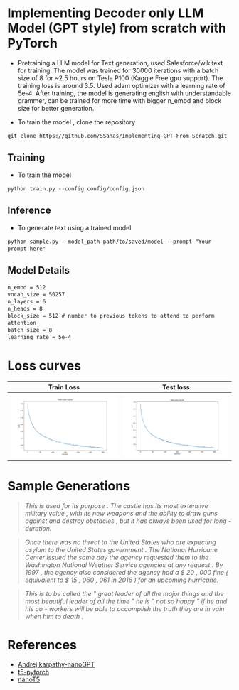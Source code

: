 # Implementing Decoder only LLM Model (GPT style) from scratch with PyTorch
- Pretraining a LLM model for Text generation, used Salesforce/wikitext for training. The model was trained for 30000 iterations with a batch size of 8 for ~2.5 hours on Tesla P100 (Kaggle Free gpu support). The training loss is around 3.5. Used adam optimizer with a learning rate of 5e-4. After training, the model is generating english with understandable grammer, can be trained for more time with bigger n_embd and block size for better generation.


- To train the model , clone the repository 

```
git clone https://github.com/SSahas/Implementing-GPT-From-Scratch.git
```
## Training 
- To train the model
```
python train.py --config config/config.json
```

## Inference
- To generate text using a trained model
```
python sample.py --model_path path/to/saved/model --prompt "Your prompt here"
```

## Model Details
```
n_embd = 512
vocab_size = 50257
n_layers = 6
n_heads = 8
block_size = 512 # number to previous tokens to attend to perform attention
batch_size = 8
learning rate = 5e-4
```

# Loss curves 
Train Loss             |  Test loss
:-------------------------:|:-------------------------:
![](https://github.com/SSahas/Implementing-GPT-From-Scratch/blob/add_eval/assets/train.png)  |  ![](https://github.com/SSahas/Implementing-GPT-From-Scratch/blob/add_eval/assets/test.png)




# Sample Generations
> *This is used for its purpose . The castle has its most extensive military value , with its new weapons and the ability to draw guns against and destroy obstacles ,
but it has always been used for long - duration.*

> *Once there was no threat to the United States who are expecting asylum to the United States government . The National Hurricane Center issued the same day the agency requested them to the Washington National Weather Service agencies at any request . By 1997 , the agency also considered the agency had a $ 20 , 000 fine ( equivalent to $ 15 , 060 , 061 in 2016 ) for an upcoming hurricane.*

> *This is to be called the " great leader of all the major things and the most beautiful leader of all the time " he is " not so happy " if he and his co - workers will be able to accomplish the truth they are in vain when him to death .*






# References 
- [Andrej karpathy-nanoGPT](https://github.com/karpathy/nanoGPT)
- [t5-pytorch](https://github.com/conceptofmind/t5-pytorch)
- [nanoT5](https://github.com/PiotrNawrot/nanoT5)
